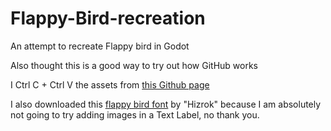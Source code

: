 # Flappy-Bird-recreation
An attempt to recreate Flappy bird in Godot

Also thought this is a good way to try out how GitHub works

I Ctrl C + Ctrl V the assets from [this Github page](https://github.com/samuelcust/flappy-bird-assets)

I also downloaded this [flappy bird font](https://fontstruct.com/fontstructions/show/1472935/flappy-bird-font) by "Hizrok" because I am absolutely not going to try adding images in a Text Label, no thank you.
